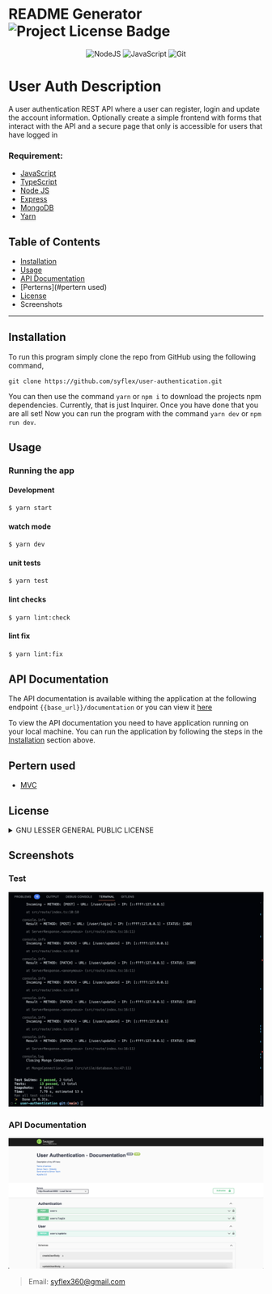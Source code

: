 # README Generator  ![Project License Badge](https://img.shields.io/badge/license-GNU-brightgreen) 
 
 <div align="center">
 
  ![NodeJS](https://img.shields.io/badge/node.js-6DA55F?style=for-the-badge&logo=node.js&logoColor=white) ![JavaScript](https://img.shields.io/badge/javascript-%23323330.svg?style=for-the-badge&logo=javascript&logoColor=%23F7DF1E) ![Git](https://img.shields.io/badge/git-%23F05033.svg?style=for-the-badge&logo=git&logoColor=white)
  
</div>

# User Auth Description
A user authentication REST API where a user can register, login and update the account information. Optionally create a simple frontend with forms that interact with the API and a secure page that only is accessible for users that have logged in


  ### Requirement: 
  
  * [JavaScript](https://www.javascript.com/)
  * [TypeScript](https://www.typescriptlang.org/)
  * [Node JS](https://nodejs.org/en/)
  * [Express](https://expressjs.com/)
  * [MongoDB](https://www.mongodb.com/)
  * [Yarn](https://yarnpkg.com/)


  ## Table of Contents

  * [Installation](#installation)
  * [Usage](#usage)
  * [API Documentation](#api-documentation)
  * [Perterns](#pertern used)
  * [License](#license)
  * Screenshots
  
  ***

## Installation

To run this program simply clone the repo from GitHub using the following command, 

```
git clone https://github.com/syflex/user-authentication.git
```

You can then use the command `yarn` or `npm i` to download the projects npm dependencies. Currently, that is just Inquirer. Once you have done that you are all set! Now you can run the program with the command `yarn dev` or `npm run dev`.

## Usage


### Running the app

#### Development
```bash
$ yarn start
```
#### watch mode
```bash
$ yarn dev
```

#### unit tests
```bash
$ yarn test
```

#### lint checks
```bash
$ yarn lint:check
```

#### lint fix
```bash
$ yarn lint:fix
```

## API Documentation
The API documentation is available withing the application at the following endpoint `{{base_url}}/documentation` or you can view it [here](https://documenter.getpostman.com/view/3671953/2s8YYCtQjk)

To view the API documentation you need to have application running on your local machine. You can run the application by following the steps in the [Installation](#installation) section above.


## Pertern used

* [MVC](https://en.wikipedia.org/wiki/Model%E2%80%93view%E2%80%93controller)

## License
<details>
  
  
  <summary>GNU LESSER GENERAL PUBLIC LICENSE</summary>
  
  > Version 3, 29 June 2007
  > 
  > Copyright (C) 2007 Free Software Foundation, Inc. <https://fsf.org/>
  >
  > __Everyone is permitted to copy and distribute verbatim copies__
  > __of this license document, but changing it is not allowed.__
  > 
  > 
  > This version of the GNU Lesser General Public License incorporates
  > the terms and conditions of version 3 of the GNU General Public
  > License, supplemented by the additional permissions listed below.
  > 
  > 0. Additional Definitions.
  > 
  > Library.
  </details>

## Screenshots

### Test
![Tests](./images/tests.png)

### API Documentation
![API Documentation](./images/documentation.png)

  >Email: syflex360@gmail.com 